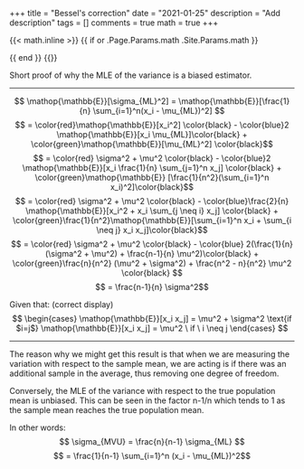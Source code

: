 +++
title = "Bessel's correction"
date = "2021-01-25"
description = "Add description"
tags = []
comments = true
math = true
+++

{{< math.inline >}}
{{ if or .Page.Params.math .Site.Params.math }}
<!-- KaTeX -->
<link rel="stylesheet" href="https://cdn.jsdelivr.net/npm/katex@0.10.1/dist/katex.min.css" integrity="sha384-dbVIfZGuN1Yq7/1Ocstc1lUEm+AT+/rCkibIcC/OmWo5f0EA48Vf8CytHzGrSwbQ" crossorigin="anonymous">
<script defer src="https://cdn.jsdelivr.net/npm/katex@0.10.1/dist/katex.min.js" integrity="sha384-2BKqo+exmr9su6dir+qCw08N2ZKRucY4PrGQPPWU1A7FtlCGjmEGFqXCv5nyM5Ij" crossorigin="anonymous"></script>
<script defer src="https://cdn.jsdelivr.net/npm/katex@0.10.1/dist/contrib/auto-render.min.js" integrity="sha384-kWPLUVMOks5AQFrykwIup5lo0m3iMkkHrD0uJ4H5cjeGihAutqP0yW0J6dpFiVkI" crossorigin="anonymous" onload="renderMathInElement(document.body);"></script>
{{ end }}
{{</ math.inline >}}

Short proof of why the MLE of the variance is a biased estimator.

---


$$ \mathop{\mathbb{E}}[\sigma_{ML}^2] = \mathop{\mathbb{E}}[\frac{1}{n} \sum_{i=1}^n(x_i - \mu_{ML})^2] $$
$$ = \color{red}\mathop{\mathbb{E}}[x_i^2] \color{black} - \color{blue}2 \mathop{\mathbb{E}}[x_i \mu_{ML}]\color{black} + \color{green}\mathop{\mathbb{E}}[\mu_{ML}^2] \color{black}$$
$$ = \color{red} \sigma^2 + \mu^2 \color{black} - \color{blue}2 \mathop{\mathbb{E}}[x_i \frac{1}{n} \sum_{j=1}^n x_j] \color{black} + \color{green}\mathop{\mathbb{E}} [\frac{1}{n^2}(\sum_{i=1}^n x_i)^2]\color{black}$$
$$ = \color{red} \sigma^2 + \mu^2 \color{black} - \color{blue}\frac{2}{n} \mathop{\mathbb{E}}[x_i^2 + x_i \sum_{j \neq i} x_j] \color{black} + \color{green}\frac{1}{n^2}\mathop{\mathbb{E}}[\sum_{i=1}^n x_i + \sum_{i \neq j} x_i x_j]\color{black}$$
$$ = \color{red} \sigma^2 + \mu^2 \color{black} - \color{blue} 2(\frac{1}{n}(\sigma^2 + \mu^2) + \frac{n-1}{n} \mu^2)\color{black} + \color{green}\frac{n}{n^2} (\mu^2 + \sigma^2) + \frac{n^2 - n}{n^2} \mu^2 \color{black} $$
$$ = \frac{n-1}{n} \sigma^2$$

Given that: (correct display)
$$
\begin{cases}
      \mathop{\mathbb{E}}[x_i x_j] = \mu^2 + \sigma^2 \text{if $i=j$}
      \mathop{\mathbb{E}}[x_i x_j] = \mu^2 \ if \ i \neq j
\end{cases}
$$

---
The reason why we might get this result is that when we are measuring the
variation with respect to the sample mean, we are acting is if there was an 
additional sample in the average, thus removing one degree of freedom. 

Conversely, the MLE of the variance with respect to the true population mean 
is unbiased. This can be seen in the factor n-1/n which tends to 1 as the sample
mean reaches the true population mean.



In other words:
$$ \sigma_{MVU} = \frac{n}{n-1} \sigma_{ML} $$
$$ = \frac{1}{n-1} \sum_{i=1}^n (x_i - \mu_{ML})^2$$
